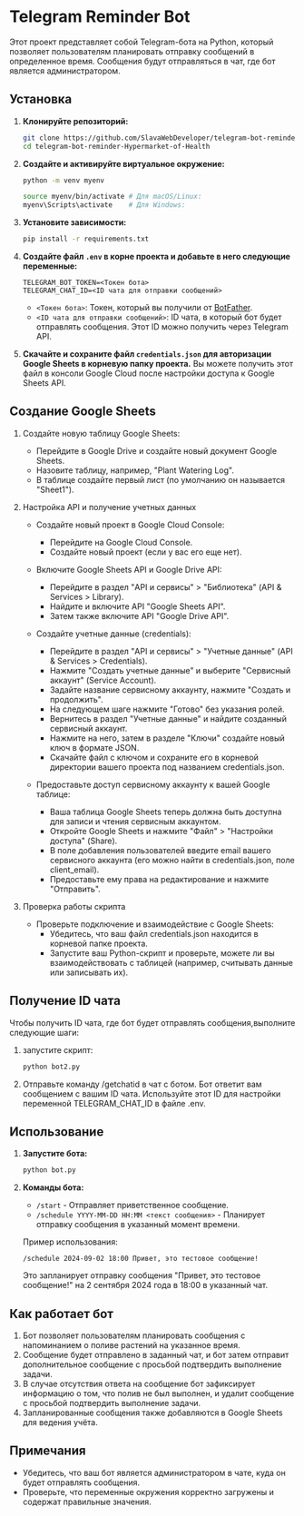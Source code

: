 # Telegram Reminder Bot

Этот проект представляет собой Telegram-бота на Python, который позволяет пользователям планировать отправку сообщений в определенное время. Сообщения будут отправляться в чат, где бот является администратором.

## Установка

1. **Клонируйте репозиторий:**

   ```bash
   git clone https://github.com/SlavaWebDeveloper/telegram-bot-reminder-Hypermarket-of-Health.git
   cd telegram-bot-reminder-Hypermarket-of-Health
   ```
2. **Создайте и активируйте виртуальное окружение:**

   ```bash
   python -m venv myenv
   ```

   ```bash
   source myenv/bin/activate # Для macOS/Linux: 
   myenv\Scripts\activate    # Для Windows: 
   ```
3. **Установите зависимости:**

   ```bash
   pip install -r requirements.txt
   ```
4. **Создайте файл `.env` в корне проекта и добавьте в него следующие переменные:**

   ```plaintext
   TELEGRAM_BOT_TOKEN=<Токен бота>
   TELEGRAM_CHAT_ID=<ID чата для отправки сообщений>
   ```

   - `<Токен бота>`: Токен, который вы получили от [BotFather](https://t.me/botfather).
   - `<ID чата для отправки сообщений>`: ID чата, в который бот будет отправлять сообщения. Этот ID можно получить через Telegram API.
5. **Скачайте и сохраните файл `credentials.json` для авторизации Google Sheets в корневую папку проекта.** Вы можете получить этот файл в консоли Google Cloud после настройки доступа к Google Sheets API.

## Создание Google Sheets

1. Создайте новую таблицу Google Sheets:
    * Перейдите в Google Drive и создайте новый документ Google Sheets.
    * Назовите таблицу, например, "Plant Watering Log".
    * В таблице создайте первый лист (по умолчанию он называется "Sheet1").

2. Настройка API и получение учетных данных

    * Создайте новый проект в Google Cloud Console:
        
        * Перейдите на Google Cloud Console.
        * Создайте новый проект (если у вас его еще нет).

    * Включите Google Sheets API и Google Drive API:

        * Перейдите в раздел "API и сервисы" > "Библиотека" (API & Services > Library).
        * Найдите и включите API "Google Sheets API".
        * Затем также включите API "Google Drive API".

    * Создайте учетные данные (credentials):
        
        * Перейдите в раздел "API и сервисы" > "Учетные данные" (API & Services > Credentials).
        * Нажмите "Создать учетные данные" и выберите "Сервисный аккаунт" (Service Account).
        * Задайте название сервисному аккаунту, нажмите "Создать и продолжить".
        * На следующем шаге нажмите "Готово" без указания ролей.
        * Вернитесь в раздел "Учетные данные" и найдите созданный сервисный аккаунт.
        * Нажмите на него, затем в разделе "Ключи" создайте новый ключ в формате JSON.
        * Скачайте файл с ключом и сохраните его в корневой директории вашего проекта под названием credentials.json.

    * Предоставьте доступ сервисному аккаунту к вашей Google таблице:
        
        * Ваша таблица Google Sheets теперь должна быть доступна для записи и чтения сервисным аккаунтом.
        * Откройте Google Sheets и нажмите "Файл" > "Настройки доступа" (Share).
        * В поле добавления пользователей введите email вашего сервисного аккаунта (его можно найти в credentials.json, поле client_email).
        * Предоставьте ему права на редактирование и нажмите "Отправить".

3. Проверка работы скрипта
    * Проверьте подключение и взаимодействие с Google Sheets:
        * Убедитесь, что ваш файл credentials.json находится в корневой папке проекта.
        * Запустите ваш Python-скрипт и проверьте, можете ли вы взаимодействовать с таблицей (например, считывать данные или записывать их).

## Получение ID чата

Чтобы получить ID чата, где бот будет отправлять сообщения,выполните следующие шаги:

1. запустите скрипт:

   ```bash
   python bot2.py
   ```
2. Отправьте команду /getchatid в чат с ботом. Бот ответит вам сообщением с вашим ID чата. Используйте этот ID для настройки переменной TELEGRAM_CHAT_ID в файле .env.

## Использование

1. **Запустите бота:**

   ```bash
   python bot.py
   ```

2. **Команды бота:**

   - `/start` - Отправляет приветственное сообщение.
   - `/schedule YYYY-MM-DD HH:MM <текст сообщения>` - Планирует отправку сообщения в указанный момент времени.

   Пример использования:

   ```plaintext
   /schedule 2024-09-02 18:00 Привет, это тестовое сообщение!
   ```

   Это запланирует отправку сообщения "Привет, это тестовое сообщение!" на 2 сентября 2024 года в 18:00 в указанный чат.

## Как работает бот
1. Бот позволяет пользователям планировать сообщения с напоминанием о поливе растений на указанное время.
2. Сообщение будет отправлено в заданный чат, и бот затем отправит дополнительное сообщение с просьбой подтвердить выполнение задачи.
3. В случае отсутствия ответа на сообщение бот зафиксирует информацию о том, что полив не был выполнен, и удалит сообщение с просьбой подтвердить выполнение задачи.
4. Запланированные сообщения также добавляются в Google Sheets для ведения учёта.


## Примечания

- Убедитесь, что ваш бот является администратором в чате, куда он будет отправлять сообщения.
- Проверьте, что переменные окружения корректно загружены и содержат правильные значения.
